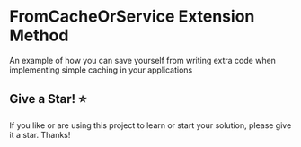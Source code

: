 # FromCacheOrService Extension Method

An example of how you can save yourself from writing extra code when implementing simple caching in your applications

## Give a Star! :star:

If you like or are using this project to learn or start your solution, please give it a star. Thanks!

